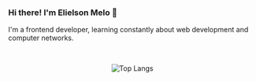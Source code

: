 ### Hi there! I'm Elielson Melo 👋

I'm a frontend developer, learning constantly about web development and computer networks.

<br/>

<div style="width:100%;display:flex;justify-content:center;">

![Top Langs](https://github-readme-stats.vercel.app/api/top-langs/?username=elielson77&hide_progress=true&theme=radical)

</div>

<!--
**Elielson77/Elielson77** is a ✨ _special_ ✨ repository because its `README.md` (this file) appears on your GitHub profile.

Here are some ideas to get you started:

- 🔭 I’m currently working on ...
- 🌱 I’m currently learning ...
- 👯 I’m looking to collaborate on ...
- 🤔 I’m looking for help with ...
- 💬 Ask me about ...
- 📫 How to reach me: ...
- 😄 Pronouns: ...
- ⚡ Fun fact: ...
-->
